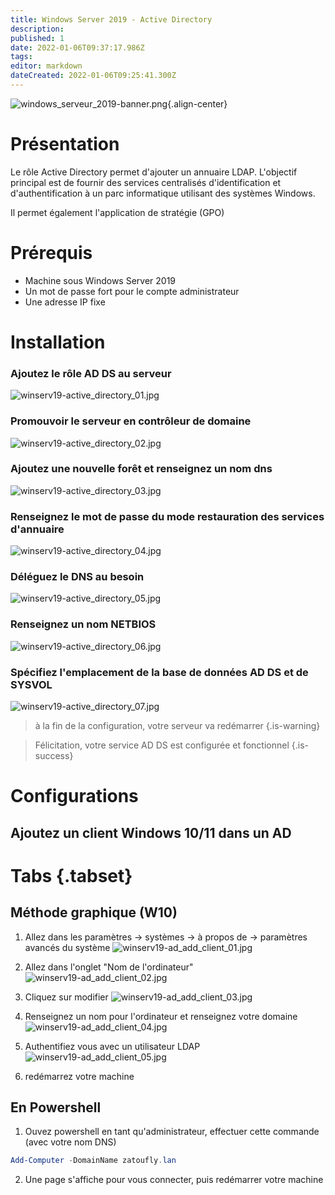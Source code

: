 ```yaml
---
title: Windows Server 2019 - Active Directory
description: 
published: 1
date: 2022-01-06T09:37:17.986Z
tags: 
editor: markdown
dateCreated: 2022-01-06T09:25:41.300Z
---
```


![windows_serveur_2019-banner.png](/microsoft/windows_server_2019/windows_serveur_2019-banner.png){.align-center}
 
 
# Présentation
Le rôle Active Directory  permet d'ajouter un annuaire LDAP. L'objectif principal est de fournir des services centralisés d'identification et d'authentification à un parc informatique utilisant des systèmes Windows.
 
Il permet également l'application de stratégie (GPO)
 
# Prérequis
- Machine sous Windows Server 2019
- Un mot de passe fort pour le compte administrateur
- Une adresse IP fixe
 
# Installation
 
### Ajoutez le rôle AD DS au serveur
![winserv19-active_directory_01.jpg](/microsoft/windows_server_2019/adds/winserv19-active_directory_01.jpg)
 
### Promouvoir le serveur en contrôleur de domaine
![winserv19-active_directory_02.jpg](/microsoft/windows_server_2019/adds/winserv19-active_directory_02.jpg)
 
### Ajoutez une nouvelle forêt et renseignez un nom dns
![winserv19-active_directory_03.jpg](/microsoft/windows_server_2019/adds/winserv19-active_directory_03.jpg)
 
### Renseignez le mot de passe du mode restauration des services d'annuaire
![winserv19-active_directory_04.jpg](/microsoft/windows_server_2019/adds/winserv19-active_directory_04.jpg)
 
### Déléguez le DNS au besoin
![winserv19-active_directory_05.jpg](/microsoft/windows_server_2019/adds/winserv19-active_directory_05.jpg)
 
### Renseignez un nom NETBIOS
![winserv19-active_directory_06.jpg](/microsoft/windows_server_2019/adds/winserv19-active_directory_06.jpg)
 
### Spécifiez l'emplacement de la base de données AD DS et de SYSVOL
![winserv19-active_directory_07.jpg](/microsoft/windows_server_2019/adds/winserv19-active_directory_07.jpg)
 
> à la fin de la configuration, votre serveur va redémarrer 
{.is-warning}
 
> Félicitation, votre service AD DS est configurée et fonctionnel
{.is-success}
 
# Configurations
## Ajoutez un client Windows 10/11 dans un AD
 
# Tabs {.tabset}
## Méthode graphique (W10)
 
1. Allez dans les paramètres -> systèmes -> à propos de -> paramètres avancés du système
![winserv19-ad_add_client_01.jpg](/microsoft/windows_server_2019/adds/winserv19-ad_add_client_01.jpg)
 
2. Allez dans l'onglet "Nom de l'ordinateur"
![winserv19-ad_add_client_02.jpg](/microsoft/windows_server_2019/adds/winserv19-ad_add_client_02.jpg)
 
3. Cliquez sur modifier
![winserv19-ad_add_client_03.jpg](/microsoft/windows_server_2019/adds/winserv19-ad_add_client_03.jpg)
 
4. Renseignez un nom pour l'ordinateur et renseignez votre domaine
![winserv19-ad_add_client_04.jpg](/microsoft/windows_server_2019/adds/winserv19-ad_add_client_04.jpg)
 
5. Authentifiez vous avec un utilisateur LDAP
![winserv19-ad_add_client_05.jpg](/microsoft/windows_server_2019/adds/winserv19-ad_add_client_05.jpg)
 
6. redémarrez votre machine
 
## En Powershell
 
1. Ouvez powershell en tant qu'administrateur, effectuer cette commande (avec votre nom DNS)
```powershell
Add-Computer -DomainName zatoufly.lan
```
 
2. Une page s'affiche pour vous connecter, puis redémarrer votre machine